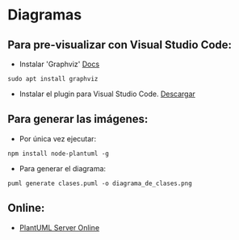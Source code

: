 # Diagramas

## Para pre-visualizar con Visual Studio Code:

- Instalar 'Graphviz' [Docs](http://plantuml.com/graphviz-dot)

```
sudo apt install graphviz
```

- Instalar el plugin para Visual Studio Code. [Descargar](https://marketplace.visualstudio.com/items?itemName=jebbs.plantuml#use-plantuml-server-as-render)

## Para generar las imágenes:

- Por única vez ejecutar:

```
npm install node-plantuml -g
```

- Para generar el diagrama:

```
puml generate clases.puml -o diagrama_de_clases.png
```

## Online:

- [PlantUML Server Online](http://www.plantuml.com/plantuml/uml/SoWkIImgAStDuNBEIImkDZ1KiAdHrLM0S8oWWiOAMd0n4wYOgK8-NCmCAcQkeAS75RA02bagm5GP6d0vfEQb0Aq20000)